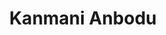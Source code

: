 ---
layout: post
title:  "Kanmani Anbodu"
image: 'assets/images/kanmani-anbodu.jpg'
tags: ["Animal", "Music", "Mystic", "Rollos"]
category: 'Magazine Cover'
---